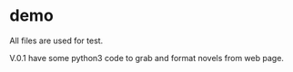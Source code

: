 # demo

All files are used for test.

V.0.1 have some python3 code to grab and format novels from web page.
